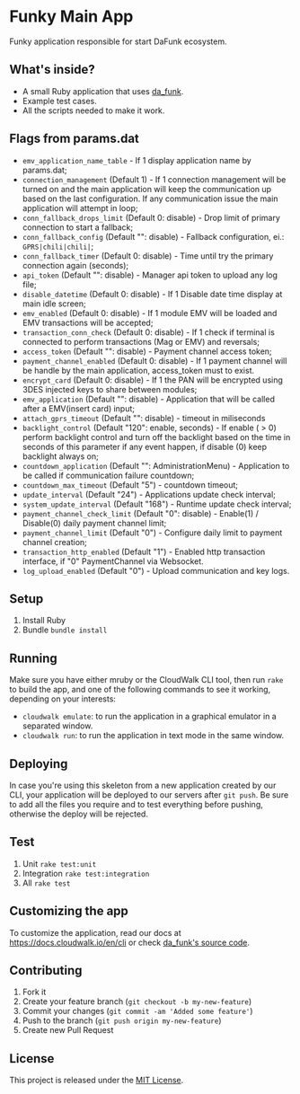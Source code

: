 # Funky Main App

Funky application responsible for start DaFunk ecosystem.

## What's inside?
- A small Ruby application that uses [da_funk](https://github.com/cloudwalkio/da_funk).
- Example test cases.
- All the scripts needed to make it work.

## Flags from params.dat

- `emv_application_name_table` - If 1 display application name by params.dat;
- `connection_management` (Default 1) - If 1 connection management will be turned on and the main application will keep the communication up based on the last configuration. If any communication issue the main application will attempt in loop;
- `conn_fallback_drops_limit` (Default 0: disable) - Drop limit of primary connection to start a fallback;
- `conn_fallback_config` (Default "": disable) - Fallback configuration, ei.: `GPRS|chili|chili|`;
- `conn_fallback_timer` (Default 0: disable) - Time until try the primary connection again (seconds);
- `api_token` (Default "": disable) - Manager api token to upload any log file;
- `disable_datetime` (Default 0: disable) - If 1 Disable date time display at main idle screen;
- `emv_enabled` (Default 0: disable) - If 1 module EMV will be loaded and EMV transactions will be accepted;
- `transaction_conn_check` (Default 0: disable) - If 1 check if terminal is connected to perform transactions (Mag or EMV) and reversals;
- `access_token` (Default "": disable) - Payment channel access token;
- `payment_channel_enabled` (Default 0: disable) - If 1 payment channel will be handle by the main application, access_token must to exist.
- `encrypt_card` (Default 0: disable) - If 1 the PAN will be encrypted using 3DES injected keys to share between modules;
- `emv_application` (Default "": disable) - Application that will be called after a EMV(insert card) input;
- `attach_gprs_timeout` (Default "": disable) - timeout in miliseconds
- `backlight_control` (Default "120": enable, seconds) - If enable ( > 0) perform backlight control and turn off the backlight based on the time in seconds of this parameter if any event happen, if disable (0) keep backlight always on;
- `countdown_application` (Default "": AdministrationMenu) - Application to be called if communication failure countdown;
- `countdown_max_timeout` (Default "5") - countdown timeout;
- `update_interval` (Default "24") - Applications update check interval;
- `system_update_interval` (Default "168") - Runtime update check interval;
- `payment_channel_check_limit` (Default "0": disable) - Enable(1) / Disable(0) daily payment channel limit;
- `payment_channel_limit` (Default "0") - Configure daily limit to payment channel creation;
- `transaction_http_enabled` (Default "1") - Enabled http transaction interface, if "0" PaymentChannel via Websocket.
- `log_upload_enabled` (Default "0") - Upload communication and key logs.

## Setup

1. Install Ruby
2. Bundle `bundle install`

## Running

Make sure you have either mruby or the CloudWalk CLI tool, then run `rake` to build the app, and one of the following commands to see it working, depending on your interests:

- `cloudwalk emulate`: to run the application in a graphical emulator in a separated window.
- `cloudwalk run`: to run the application in text mode in the same window.

## Deploying

In case you're using this skeleton from a new application created by our CLI, your application will be deployed to our servers after `git push`. Be sure to add all the files you require and to test everything before pushing, otherwise the deploy will be rejected.

## Test

1. Unit `rake test:unit`
2. Integration `rake test:integration`
3. All `rake test`

## Customizing the app

To customize the application, read our docs at <https://docs.cloudwalk.io/en/cli> or check [da_funk's source code](https://github.com/cloudwalkio/da_funk).

## Contributing

1. Fork it
2. Create your feature branch (`git checkout -b my-new-feature`)
3. Commit your changes (`git commit -am 'Added some feature'`)
4. Push to the branch (`git push origin my-new-feature`)
5. Create new Pull Request

## License

This project is released under the [MIT License](https://opensource.org/licenses/MIT).
